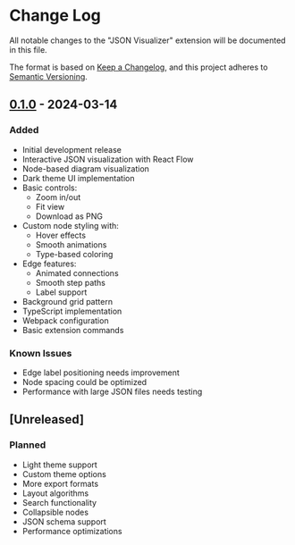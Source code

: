 # Change Log

All notable changes to the "JSON Visualizer" extension will be documented in this file.

The format is based on [Keep a Changelog](https://keepachangelog.com/en/1.0.0/),
and this project adheres to [Semantic Versioning](https://semver.org/spec/v2.0.0.html).

## [0.1.0] - 2024-03-14

### Added
- Initial development release
- Interactive JSON visualization with React Flow
- Node-based diagram visualization
- Dark theme UI implementation
- Basic controls:
  - Zoom in/out
  - Fit view
  - Download as PNG
- Custom node styling with:
  - Hover effects
  - Smooth animations
  - Type-based coloring
- Edge features:
  - Animated connections
  - Smooth step paths
  - Label support
- Background grid pattern
- TypeScript implementation
- Webpack configuration
- Basic extension commands

### Known Issues
- Edge label positioning needs improvement
- Node spacing could be optimized
- Performance with large JSON files needs testing

## [Unreleased]

### Planned
- Light theme support
- Custom theme options
- More export formats
- Layout algorithms
- Search functionality
- Collapsible nodes
- JSON schema support
- Performance optimizations

[0.1.0]: https://github.com/haknkayaa/JSONVisualizerForVSCode/releases/tag/v0.1.0